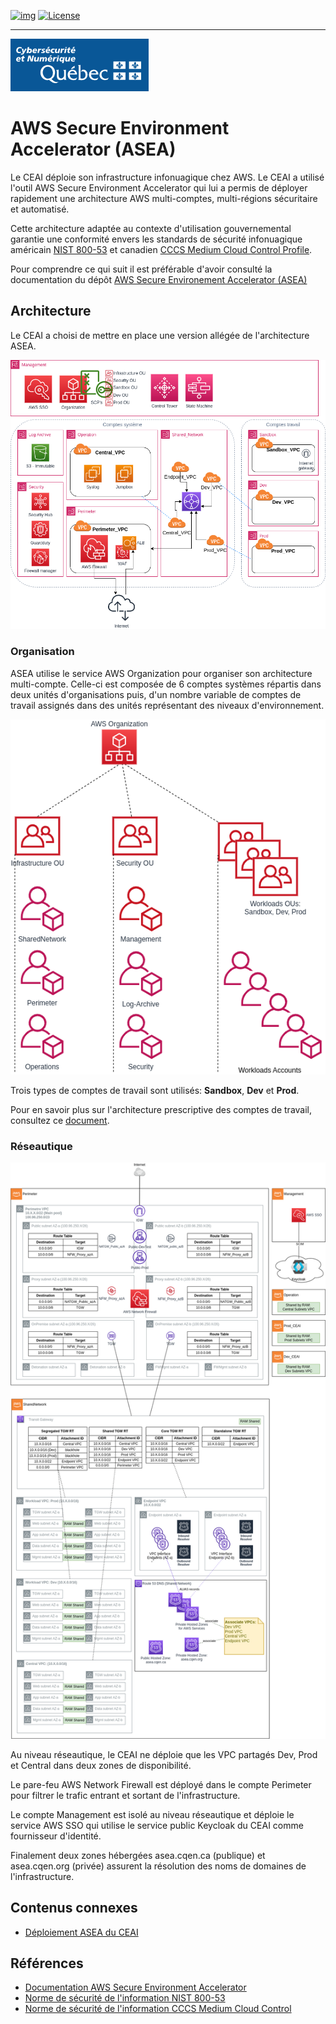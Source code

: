 <!-- ENTETE -->
[![img](https://img.shields.io/badge/Lifecycle-Experimental-339999)](https://www.quebec.ca/gouv/politiques-orientations/vitrine-numeriqc/accompagnement-des-organismes-publics/demarche-conception-services-numeriques)
[![License](https://img.shields.io/badge/Licence-LiLiQ--P-blue)](https://github.com/CQEN-QDCE/.github/blob/main/LICENCE.md)

---

<div>
    <img src="https://github.com/CQEN-QDCE/.github/blob/main/images/mcn.png" />
</div>
<!-- FIN ENTETE -->

# AWS Secure Environment Accelerator (ASEA)

Le CEAI déploie son infrastructure infonuagique chez AWS. Le CEAI a utilisé l'outil AWS Secure Environment Accelerator qui lui a permis de déployer rapidement une architecture AWS multi-comptes, multi-régions sécuritaire et automatisé. 

Cette architecture adaptée au contexte d'utilisation gouvernemental garantie une conformité envers les standards de sécurité infonuagique américain [NIST 800-53](https://csrc.nist.gov/publications/detail/sp/800-53/rev-5/final) et canadien [CCCS Medium Cloud Control Profile](https://www.canada.ca/fr/gouvernement/systeme/gouvernement-numerique/innovations-gouvernementales-numeriques/services-informatique-nuage/profil-controle-securite-services-ti-fondes-information-nuage.html).

Pour comprendre ce qui suit il est préférable d'avoir consulté la documentation du dépôt [AWS Secure Environement Accelerator (ASEA)](https://github.com/aws-samples/aws-secure-environment-accelerator)

## Architecture

Le CEAI a choisi de mettre en place une version allégée de l'architecture ASEA.

![Architecture AWS CEAI](images/ASEA-CEAI.png)

### Organisation

ASEA utilise le service AWS Organization pour organiser son architecture multi-compte. Celle-ci est composée de 6 comptes systèmes répartis dans deux unités d'organisations puis, d'un nombre variable de comptes de travail assignés dans des unités représentant des niveaux d'environnement. 

![Structure multi-comptes du CEAI](images/organization_structure.png)

Trois types de comptes de travail sont utilisés: **Sandbox**, **Dev** et **Prod**.

Pour en savoir plus sur l'architecture prescriptive des comptes de travail, consultez ce [document](compte_travail.md).

### Réseautique

![Architecture Réseau](images/network.png)

Au niveau réseautique, le CEAI ne déploie que les VPC partagés Dev, Prod et Central dans deux zones de disponibilité. 

Le pare-feu AWS Network Firewall est déployé dans le compte Perimeter pour filtrer le trafic entrant et sortant de l'infrastructure.

Le compte Management est isolé au niveau réseautique et déploie le service AWS SSO qui utilise le service public Keycloak du CEAI comme fournisseur d'identité.

Finalement deux zones hébergées asea.cqen.ca (publique) et asea.cqen.org (privée) assurent la résolution des noms de domaines de l'infrastructure.

## Contenus connexes

* [Déploiement ASEA du CEAI](https://github.com/CQEN-QDCE/ceai-cqen-deployments/tree/main/ASEA)

## Références

* [Documentation  AWS Secure Environment Accelerator](https://aws-samples.github.io/aws-secure-environment-accelerator/)
* [Norme de sécurité de l'information NIST 800-53](https://csrc.nist.gov/publications/detail/sp/800-53/rev-5/final)
* [Norme de sécurité de l'information CCCS Medium Cloud Control](https://www.canada.ca/fr/gouvernement/systeme/gouvernement-numerique/innovations-gouvernementales-numeriques/services-informatique-nuage/profil-controle-securite-services-ti-fondes-information-nuage.html)